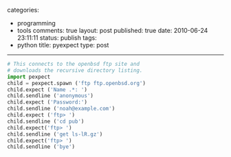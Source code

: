 categories: 
  - programming
  - tools
comments: true
layout: post
published: true
date: 2010-06-24 23:11:11
status: publish
tags: 
  - python
title: pyexpect
type: post
---


```python
# This connects to the openbsd ftp site and
# downloads the recursive directory listing.
import pexpect
child = pexpect.spawn ('ftp ftp.openbsd.org')
child.expect ('Name .*: ')
child.sendline ('anonymous')
child.expect ('Password:')
child.sendline ('noah@example.com')
child.expect ('ftp> ')
child.sendline ('cd pub')
child.expect('ftp> ')
child.sendline ('get ls-lR.gz')
child.expect('ftp> ')
child.sendline ('bye')

```

